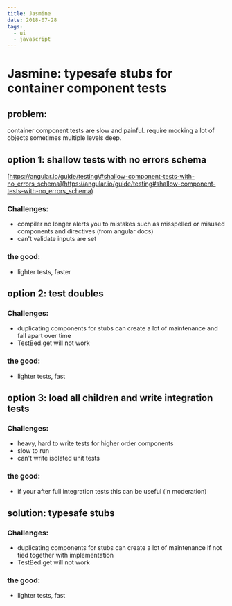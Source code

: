 ```yaml
---
title: Jasmine
date: 2018-07-28
tags:
  - ui
  - javascript
---
```


# Jasmine: typesafe stubs for container component tests

## problem:

container component tests are slow and painful. require mocking a lot of objects sometimes multiple levels deep.

## option 1: shallow tests with no errors schema

[https://angular.io/guide/testing\#shallow-component-tests-with-no_errors_schema](https://angular.io/guide/testing#shallow-component-tests-with-no_errors_schema)

### Challenges:

- compiler no longer alerts you to mistakes such as misspelled or misused components and directives \(from angular docs\)
- can't validate inputs are set

### the good:

- lighter tests, faster

## option 2: test doubles

### Challenges:

- duplicating components for stubs can create a lot of maintenance and fall apart over time
- TestBed.get will not work

### the good:

- lighter tests, fast

## option 3: load all children and write integration tests

### Challenges:

- heavy, hard to write tests for higher order components
- slow to run
- can't write isolated unit tests

### the good:

- if your after full integration tests this can be useful \(in moderation\)

## solution: typesafe stubs

### Challenges:

- duplicating components for stubs can create a lot of maintenance if not tied together with implementation
- TestBed.get will not work

### the good:

- lighter tests, fast
